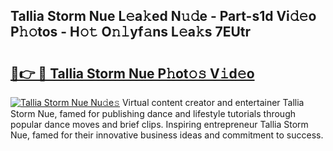 ## Tallia Storm Nue L𝚎a𝚔ed N𝚞𝚍e - Part-s1d Vi𝚍𝚎o P𝚑𝚘tos - H𝚘𝚝 O𝚗𝚕yf𝚊ns L𝚎a𝚔s 7EUtr

# <h2><a href="http://kf76gl.oniu.top/?m=Tallia+Storm+Nue">🔗👉 🔴 Tallia Storm Nue P𝚑ot𝚘𝚜 V𝚒d𝚎o</a></h2>

[![Tallia Storm Nue Nu𝚍e𝚜](https://i.imgur.com/0qMVB7G.gif)](http://kf76gl.oniu.top/?m=Tallia+Storm+Nue)
Virtual content creator and entertainer Tallia Storm Nue, famed for publishing dance and lifestyle tutorials through popular dance moves and brief clips. Inspiring entrepreneur Tallia Storm Nue, famed for their innovative business ideas and commitment to success.  
